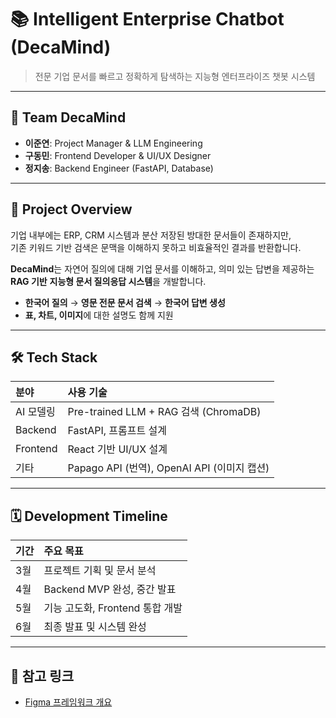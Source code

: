 # 📚 Intelligent Enterprise Chatbot (DecaMind)

> 전문 기업 문서를 빠르고 정확하게 탐색하는 지능형 엔터프라이즈 챗봇 시스템

---

## 🧠 Team DecaMind
- **이준연**: Project Manager & LLM Engineering
- **구동민**: Frontend Developer & UI/UX Designer
- **정지송**: Backend Engineer (FastAPI, Database)

---

## 🚀 Project Overview

기업 내부에는 ERP, CRM 시스템과 분산 저장된 방대한 문서들이 존재하지만,  
기존 키워드 기반 검색은 문맥을 이해하지 못하고 비효율적인 결과를 반환합니다.

**DecaMind**는 자연어 질의에 대해 기업 문서를 이해하고,
의미 있는 답변을 제공하는 **RAG 기반** **지능형 문서 질의응답 시스템**을 개발합니다.

- **한국어 질의** → **영문 전문 문서 검색** → **한국어 답변 생성**
- **표, 차트, 이미지**에 대한 설명도 함께 지원

---

## 🛠️ Tech Stack

| 분야 | 사용 기술 |
|:---|:---|
| AI 모델링 | Pre-trained LLM + RAG 검색 (ChromaDB) |
| Backend | FastAPI, 프롬프트 설계 |
| Frontend | React 기반 UI/UX 설계 |
| 기타 | Papago API (번역), OpenAI API (이미지 캡션) |

---

## 🗓️ Development Timeline

| 기간 | 주요 목표 |
|:---|:---|
| 3월 | 프로젝트 기획 및 문서 분석 |
| 4월 | Backend MVP 완성, 중간 발표 |
| 5월 | 기능 고도화, Frontend 통합 개발 |
| 6월 | 최종 발표 및 시스템 완성 |

---

## 📄 참고 링크
- [Figma 프레임워크 개요](https://www.figma.com/board/XNtIqTEMHj3obNv1QT2Qjt/Untitled?node-id=0-1&p=f&t=FhrM1PGNjdsfEvJg-0)

